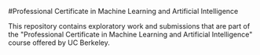 #Professional Certificate in Machine Learning and Artificial Intelligence

This repository contains exploratory work and submissions that are part of the "Professional Certificate in Machine Learning and Artificial Intelligence" course offered by UC Berkeley.
